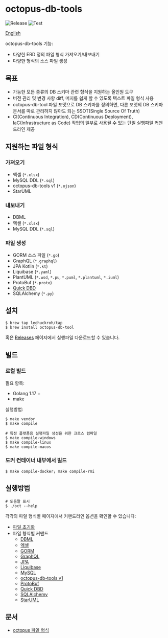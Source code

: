 # octopus-db-tools

![Release](https://github.com/lechuckroh/octopus-db-tool/actions/workflows/release.yml/badge.svg)
![Test](https://github.com/lechuckroh/octopus-db-tool/actions/workflows/test.yml/badge.svg)

[English](README.md)

octopus-db-tools 기능:
* 다양한 ERD 정의 파일 형식 가져오기/내보내기
* 다양한 형식의 소스 파일 생성

## 목표

* 가능한 모든 종류의 DB 스키마 관련 형식을 지원하는 올인원 도구
* 버전 관리 및 변경 사항 diff, 머지를 쉽게 할 수 있도록 텍스트 파일 형식 사용
* octopus-db-tool 파일 포맷으로 DB 스키마를 정의하면, 다른 포맷의 DB 스키마 문서를 따로 관리하지 않아도 되는 SSOT(Single Source Of Truth)
* CI(Continuous Integration), CD(Continuous Deployment), IaC(Infrastructure as Code) 작업의 일부로 사용될 수 있는 단일 실행파일 커맨드라인 제공

## 지원하는 파일 형식

### 가져오기
* 엑셀 (`*.xlsx`)
* MySQL DDL (`*.sql`)
* octopus-db-tools v1 (`*.ojson`)
* StarUML

### 내보내기
* DBML
* 엑셀 (`*.xlsx`)
* MySQL DDL (`*.sql`)

### 파일 생성
* GORM 소스 파일 (`*.go`)
* GraphQL (`*.graphql`)
* JPA Kotlin (`*.kt`)
* Liquibase (`*.yaml`)
* PlantUML (`*.wsd`, `*.pu`, `*.puml`, `*.plantuml`, `*.iuml`)
* ProtoBuf (`*.proto`)
* [Quick DBD](https://www.quickdatabasediagrams.com/)
* SQLAlchemy (`*.py`)

## 설치

```shell
$ brew tap lechuckroh/tap
$ brew install octopus-db-tool
```

혹은 [Releases](https://github.com/lechuckroh/octopus-db-tool/releases) 페이지에서 실행파일 다운로드할 수 있습니다.

## 빌드

### 로컬 빌드
필요 항목:
* Golang 1.17 +
* make

실행방법:
```shell
$ make vendor
$ make compile

# 특정 플랫폼용 실행파일 생성을 위한 크로스 컴파일
$ make compile-windows
$ make compile-linux
$ make compile-macos
```

### 도커 컨테이너 내부에서 빌드
```shell
$ make compile-docker; make compile-rmi
```

## 실행방법

```shell
# 도움말 표시
$ ./oct --help
```

각각의 파일 형식별 페이지에서 커맨드라인 옵션을 확인할 수 있습니다:

* [파일 초기화](docs/kr/init.md)
* 파일 형식별 커맨드
    * [DBML](docs/kr/dbml.md)
    * [엑셀](docs/kr/xlsx.md)
    * [GORM](docs/kr/gorm.md)
    * [GraphQL](docs/kr/graphql.md)  
    * [JPA](docs/kr/jpa.md)  
    * [Liquibase](docs/kr/liquibase.md)  
    * [MySQL](docs/kr/mysql.md)
    * [octopus-db-tools v1](docs/kr/ojson.md)
    * [ProtoBuf](docs/kr/protobuf.md)
    * [Quick DBD](docs/kr/quickdbd.md)
    * [SQLAlchemy](docs/kr/sqlalchemy.md)
    * [StarUML](docs/kr/staruml.md)


## 문서

* [octopus 파일 형식](docs/kr/octopus-format.md)
